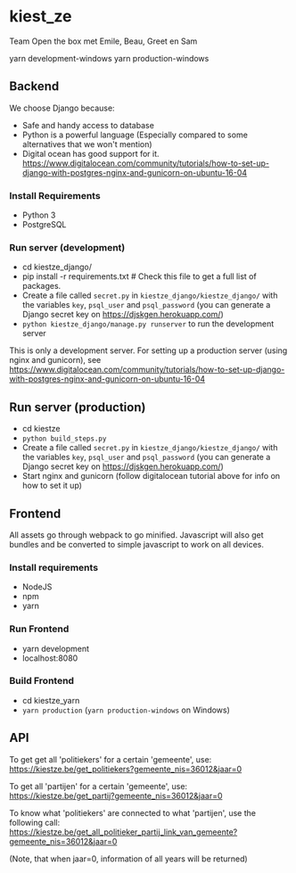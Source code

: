 # kiest_ze
Team Open the box met Emile, Beau, Greet en Sam

yarn development-windows
yarn production-windows

## Backend
We choose Django because:
- Safe and handy access  to database
- Python is a powerful language (Especially compared to some alternatives that we won't mention)
- Digital ocean has good support for it. https://www.digitalocean.com/community/tutorials/how-to-set-up-django-with-postgres-nginx-and-gunicorn-on-ubuntu-16-04

### Install Requirements
- Python 3
- PostgreSQL

### Run server (development)
- cd kiestze_django/
- pip install -r requirements.txt # Check this file to get a full list of packages.
- Create a file called `secret.py` in `kiestze_django/kiestze_django/` with the variables `key`, `psql_user` and `psql_password` (you can generate a Django secret key on https://djskgen.herokuapp.com/)
- `python kiestze_django/manage.py runserver` to run the development server

This is only a development server. For setting up a production server (using nginx and gunicorn), see  
https://www.digitalocean.com/community/tutorials/how-to-set-up-django-with-postgres-nginx-and-gunicorn-on-ubuntu-16-04

## Run server (production)
- cd kiestze
- `python build_steps.py`
- Create a file called `secret.py` in `kiestze_django/kiestze_django/` with the variables `key`, `psql_user` and `psql_password` (you can generate a Django secret key on https://djskgen.herokuapp.com/)
- Start nginx and gunicorn (follow digitalocean tutorial above for info on how to set it up)

## Frontend
All assets go through webpack to go minified. Javascript will also get bundles and be converted to simple javascript to work on all devices.

### Install requirements
- NodeJS
- npm
- yarn


### Run Frontend
- yarn development
- localhost:8080

### Build Frontend
- cd kiestze_yarn
- `yarn production` (`yarn production-windows` on Windows)


## API
To get get all 'politiekers' for a certain 'gemeente', use:  
https://kiestze.be/get_politiekers?gemeente_nis=36012&jaar=0

To get all 'partijen' for a certain 'gemeente', use:  
https://kiestze.be/get_partij?gemeente_nis=36012&jaar=0

To know what 'politiekers' are connected to what 'partijen', use the following call:  
https://kiestze.be/get_all_politieker_partij_link_van_gemeente?gemeente_nis=36012&jaar=0

(Note, that when jaar=0, information of all years will be returned)
